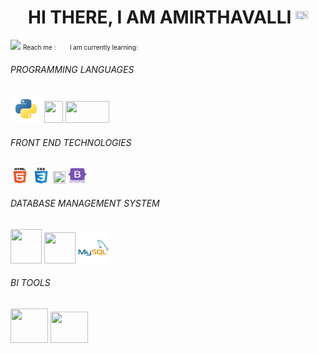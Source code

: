 <div>
<h1 align="center">HI THERE, I AM  AMIRTHAVALLI   <img src="https://camo.githubusercontent.com/e8e7b06ecf583bc040eb60e44eb5b8e0ecc5421320a92929ce21522dbc34c891/68747470733a2f2f6d656469612e67697068792e636f6d2f6d656469612f6876524a434c467a6361737252346961377a2f67697068792e676966" height="20" width="20" <h1>
</div>  
<div>
  <img src="https://github.githubassets.com/images/icons/emoji/unicode/1f4eb.png" height="10",width="10">
  <font size="-2"> Reach me :&nbsp&nbsp  </font>
  
  <img src="https://github.githubassets.com/images/icons/emoji/unicode/1f331.png" height= "10" width="10">
  <font size="-2"> I am currently learning:&nbsp&nbsp </font>
  
<div>
  <h6> PROGRAMMING LANGUAGES </h6>
  <img src = "https://raw.githubusercontent.com/github/explore/80688e429a7d4ef2fca1e82350fe8e3517d3494d/topics/python/python.png" height ="45" width="50">
  <img src = "https://static.javatpoint.com/csharp/images/c-sharp.png" height ="35" width="30">
  <img src = "https://www.solvps.com/blog/wp-content/uploads/2014/08/newdotnetlogo_2.png" height ="35" width="70">
  
 </div>   
  <div>
  <h6> FRONT END TECHNOLOGIES </h6>
  <img src = "https://raw.githubusercontent.com/devicons/devicon/master/icons/html5/html5-original-wordmark.svg" height ="25" width="30">
  <img src = "https://raw.githubusercontent.com/devicons/devicon/master/icons/css3/css3-original-wordmark.svg" height ="25" width="30">
  <img src = "https://user-images.githubusercontent.com/101113632/162752358-7f675bd5-34b0-4c14-aa1d-bee3ae6d87e2.png" height ="20" width="20">
  <img src = "https://raw.githubusercontent.com/devicons/devicon/master/icons/bootstrap/bootstrap-plain-wordmark.svg" height ="25" width="30">
 </div>   
  <div>
  <h6> DATABASE MANAGEMENT SYSTEM</h6>
  <img src = "https://camo.githubusercontent.com/42dfd0950d93092d82d677877fe87d5bab1e2acccc1110bf0f9dd755988ccb7e/68747470733a2f2f7777772e7376677265706f2e636f6d2f73686f772f3330333232392f6d6963726f736f66742d73716c2d7365727665722d6c6f676f2e737667" height ="55" width="50">
  <img src = "https://www.fujitsu.com/lu/Images/oracle-db580x224_tcm67-40873.jpg" height="50" width="50">
  <img src ="https://raw.githubusercontent.com/devicons/devicon/master/icons/mysql/mysql-original-wordmark.svg" height="50" width="50">
 </div> 
 <div>
  <h6>BI TOOLS</h6>
  <img src ="https://novorender.com/wp-content/uploads/2021/10/power-bi.jpg" height="55" width="60">
  <img src = "https://static.wixstatic.com/media/e16c6a_3ad31c0baa1d45e88d15b1f9ed24b576~mv2.png/v1/fill/w_360,h_209,al_c,q_90/e16c6a_3ad31c0baa1d45e88d15b1f9ed24b576~mv2.webp" height="50" width="60">
 </div>    
